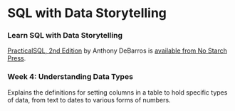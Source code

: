 # SQL with Data Storytelling
### Learn SQL with Data Storytelling

[PracticalSQL, 2nd Edition](https://nostarch.com/practical-sql-2nd-edition/) by Anthony DeBarros is [available from No Starch Press](https://nostarch.com/practical-sql-2nd-edition/).

### Week 4: Understanding Data Types

Explains the definitions for setting columns in a table to hold specific types of data, from text to dates to various forms of numbers.


